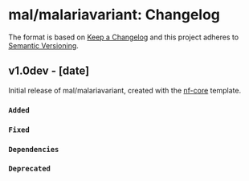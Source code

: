 # mal/malariavariant: Changelog

The format is based on [Keep a Changelog](https://keepachangelog.com/en/1.0.0/)
and this project adheres to [Semantic Versioning](https://semver.org/spec/v2.0.0.html).

## v1.0dev - [date]

Initial release of mal/malariavariant, created with the [nf-core](https://nf-co.re/) template.

### `Added`

### `Fixed`

### `Dependencies`

### `Deprecated`
